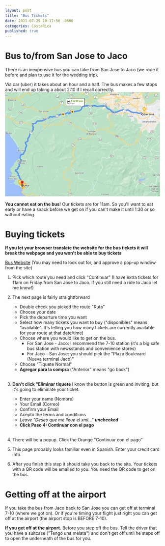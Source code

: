 ```yaml
---
layout: post
title: "Bus Tickets"
date: 2021-07-25 10:17:56 -0600
categories: CostaRica
published: true
---
```


# Bus to/from San Jose to Jaco

There is an inexpensive bus you can take from San Jose to Jaco (we rode it before and plan to use it for the wedding trip).

Via car (uber) it takes about an hour and a half. The bus makes a few stops and will end up taking a about 2:10 if I recall correctly.
![Route](\assets\Bus\route.png)

**You cannot eat on the bus!** Our tickets are for 11am. So you'll want to eat early or have a snack before we get on if you can't make it until 1:30 or so without eating.

# Buying tickets

**If you let your browser translate the website for the bus tickets it will break the webpage and you won't be able to buy tickets**

<a href="https://www.transportesjacoruta655.com/ventaonline/" target="_blank">Bus Website</a>
(You may need to look out for, and approve a pop-up window from the site)

1. Pick which route you need and click "Continuar" (I have extra tickets for 11am on Friday from San Jose to Jaco. If you still need a ride to Jaco let me know!)

2. The next page is fairly straightforward

   - Double check you picked the route "Ruta"
   - Choose your date
   - Pick the departure time you want
   - Select how many tickets you want to buy ("disponibles" means "available". It's telling you how many tickets are currently available for your route at that date/time)
   - Choose where you would like to get on the bus.
     - For San Jose - Jaco: I recommend the 7-10 station (it's a big safe bus station with newsstands and convenience stores)
     - For Jaco - San Jose: you should pick the "Plaza Boulevard (Nueva terminal Jaco)"
   - Choose "Tiquete Normal"
   - **Agregar para la compra** ("Anterior" means "go back")
     <br><br>

3. **Don't click "Eliminar tiquete** I know the button is green and inviting, but it's going to eliminate your ticket.

   - Enter your name (Nombre)
   - Your Email (Correo)
   - Confirm your Email
   - Acepto the terms and conditions
   - _Leave "Deseo que me lleue el xml..." **unchecked**_
   - **Click Paso 4: Continuar con el pago**
     <br><br>

4. There will be a popup. Click the Orange "Continuar con el pago"

5. This page probably looks familiar even in Spanish. Enter your credit card info.

6. After you finish this step it should take you back to the site. Your tickets with a QR code will be emailed to you. You need the QR code to get on the bus.

# Getting off at the airport

If you take the bus from Jaco back to San Jose you can get off at terminal 7-10 (where we got on).
Or if you're timing your flight just right you can get off at the airport (the airport stop is BEFORE 7-10).

**If you get off at the airport.**
Before you step off the bus. Tell the driver that you have a suitcase ("Tengo una melata") and don't get off until he steps off to open the underneath of the bus for you.
